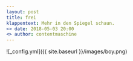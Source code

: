 ```yaml
---
layout: post
title: frei
klappentext: Mehr in den Spiegel schaun.
<> date: 2018-05-03 20:00
<> author: contentmaschine
---
```


![_config.yml]({{ site.baseurl }}/images/boy.png)
